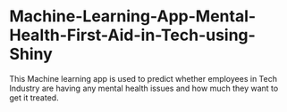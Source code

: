 # Machine-Learning-App-Mental-Health-First-Aid-in-Tech-using-Shiny
This Machine learning app is used to predict whether employees in Tech Industry are having any mental health issues and how much they want to get it treated.
